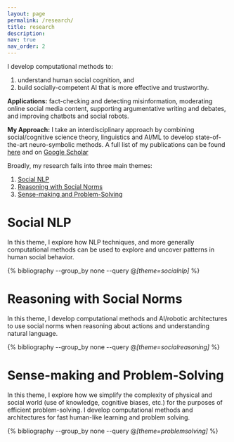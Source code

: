 ```yaml
---
layout: page
permalink: /research/
title: research
description:  
nav: true
nav_order: 2
---
```


I develop computational methods to:
1. understand human social cognition, and
2. build socially-competent AI that is more effective and trustworthy. 

**Applications:** fact-checking and detecting misinformation, moderating online social media content, supporting argumentative writing and debates, and improving chatbots and social robots.

**My Approach:** I take an interdisciplinary approach by combining social/cognitive science theory, linguistics and AI/ML to develop state-of-the-art neuro-symbolic methods. A full list of my publications can be found [here](publications) and on [Google Scholar](https://scholar.google.com/citations?user=3SeoejIAAAAJ&hl=en)

Broadly, my research falls into three main themes:
1. [Social NLP](#social-nlp)
2. [Reasoning with Social Norms](#reasoning-with-social-norms)
3. [Sense-making and Problem-Solving](#sense-making-and-problem-solving)
<!-- Topics: socialnlp, problemsolving, socialreasoning -->

# Social NLP
In this theme, I explore how NLP techniques, and more generally computational methods can be used to explore and uncover patterns in human social behavior.

<div class="publications">

  {% bibliography --group_by none --query @*[theme=socialnlp]* %}

</div>

# Reasoning with Social Norms
In this theme, I develop computational methods and AI/robotic architectures to use social norms when reasoning about actions and understanding natural language.

<div class="publications">

  {% bibliography --group_by none --query @*[theme=socialreasoning]* %}

</div>
<!-- now I just need to add a field for topic -->

# Sense-making and Problem-Solving
In this theme, I explore how we simplify the complexity of physical and social world (use of knowledge, cognitive biases, etc.) for the purposes of efficient problem-solving. I develop computational methods and architectures for fast human-like learning and problem solving. 

<div class="publications">

  {% bibliography --group_by none --query @*[theme=problemsolving]* %}

</div>

